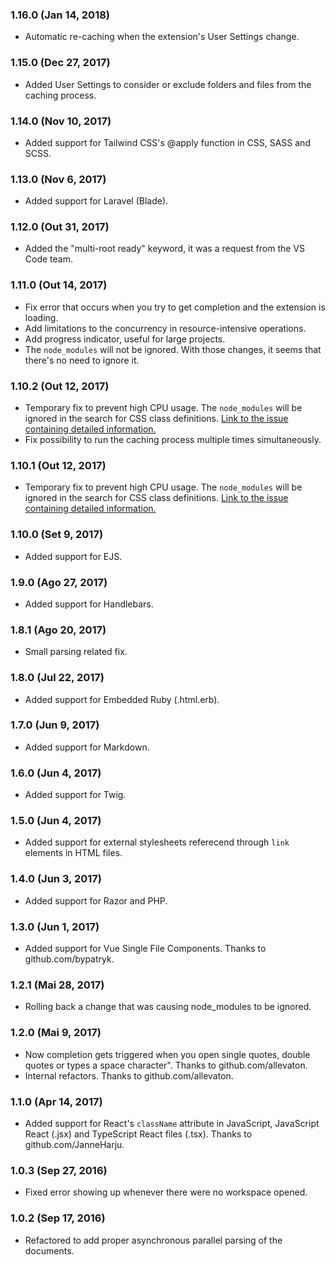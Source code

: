### 1.16.0 (Jan 14, 2018)
* Automatic re-caching when the extension's User Settings change.

### 1.15.0 (Dec 27, 2017)
* Added User Settings to consider or exclude folders and files from the caching process.

### 1.14.0 (Nov 10, 2017)
* Added support for Tailwind CSS's @apply function in CSS, SASS and SCSS.

### 1.13.0 (Nov 6, 2017)
* Added support for Laravel (Blade).

### 1.12.0 (Out 31, 2017)
* Added the "multi-root ready" keyword, it was a request from the VS Code team.

### 1.11.0 (Out 14, 2017)
* Fix error that occurs when you try to get completion and the extension is loading.
* Add limitations to the concurrency in resource-intensive operations.
* Add progress indicator, useful for large projects.
* The `node_modules` will not be ignored. With those changes, it seems that there's no need to ignore it.

### 1.10.2 (Out 12, 2017)
* Temporary fix to prevent high CPU usage. The `node_modules` will be ignored in the search for CSS class definitions. [Link to the issue containing detailed information.](https://github.com/Microsoft/vscode/issues/35996)
* Fix possibility to run the caching process multiple times simultaneously.

### 1.10.1 (Out 12, 2017)
* Temporary fix to prevent high CPU usage. The `node_modules` will be ignored in the search for CSS class definitions. [Link to the issue containing detailed information.](https://github.com/Microsoft/vscode/issues/35996)

### 1.10.0 (Set 9, 2017)
* Added support for EJS.

### 1.9.0 (Ago 27, 2017)
* Added support for Handlebars.

### 1.8.1 (Ago 20, 2017)
* Small parsing related fix.

### 1.8.0 (Jul 22, 2017)
* Added support for Embedded Ruby (.html.erb).

### 1.7.0 (Jun 9, 2017)
* Added support for Markdown.

### 1.6.0 (Jun 4, 2017)
* Added support for Twig.

### 1.5.0 (Jun 4, 2017)
* Added support for external stylesheets referecend through `link` elements in HTML files.

### 1.4.0 (Jun 3, 2017)
* Added support for Razor and PHP.

### 1.3.0 (Jun 1, 2017)
* Added support for Vue Single File Components. Thanks to github.com/bypatryk.

### 1.2.1 (Mai 28, 2017)
* Rolling back a change that was causing node_modules to be ignored.

### 1.2.0 (Mai 9, 2017)
* Now completion gets triggered when you open single quotes, double quotes or types a space character". Thanks to github.com/allevaton.
* Internal refactors. Thanks to github.com/allevaton.

### 1.1.0 (Apr 14, 2017)
* Added support for React's `className` attribute in JavaScript, JavaScript React (.jsx) and TypeScript React files (.tsx). Thanks to github.com/JanneHarju.

### 1.0.3 (Sep 27, 2016)
* Fixed error showing up whenever there were no workspace opened.

### 1.0.2 (Sep 17, 2016)
* Refactored to add proper asynchronous parallel parsing of the documents.
